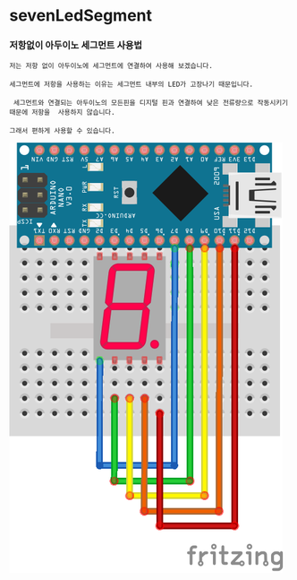 # sevenLedSegment
### 저항없이 아두이노 세그먼트 사용법
```
저는 저항 없이 아두이노에 세그먼트에 연결하여 사용해 보겠습니다.     

세그먼트에 저항을 사용하는 이유는 세그먼트 내부의 LED가 고장나기 때문입니다.            

 세그먼트와 연결되는 아두이노의 모든핀을 디지털 핀과 연결하여 낮은 전류량으로 작동시키기 때문에 저항을  사용하지 않습니다.   

그래서 편하게 사용할 수 있습니다.          
```
![screenshot](/-7segment.ps%20(2).png)
